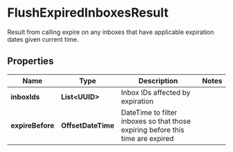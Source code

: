 

# FlushExpiredInboxesResult

Result from calling expire on any inboxes that have applicable expiration dates given current time.

## Properties

| Name | Type | Description | Notes |
|------------ | ------------- | ------------- | -------------|
|**inboxIds** | **List&lt;UUID&gt;** | Inbox IDs affected by expiration |  |
|**expireBefore** | **OffsetDateTime** | DateTime to filter inboxes so that those expiring before this time are expired |  |



